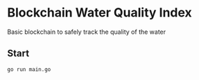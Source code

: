 # Blockchain Water Quality Index

Basic blockchain to safely track the quality of the water

## Start
`go run main.go`
